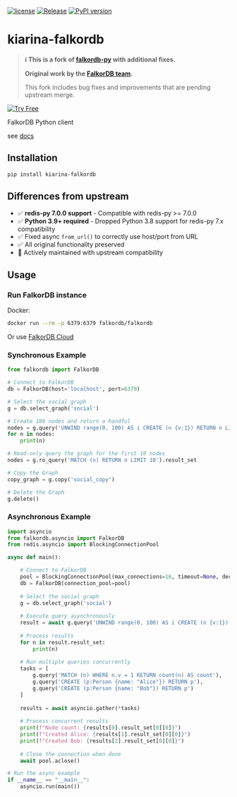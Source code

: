 [![license](https://img.shields.io/github/license/kiarina/falkordb-py.svg)](https://github.com/kiarina/falkordb-py)
[![Release](https://img.shields.io/github/release/kiarina/falkordb-py.svg)](https://github.com/kiarina/falkordb-py/releases/latest)
[![PyPI version](https://badge.fury.io/py/kiarina-falkordb.svg)](https://badge.fury.io/py/kiarina-falkordb)

# kiarina-falkordb

> **ℹ️ This is a fork of [falkordb-py](https://github.com/FalkorDB/falkordb-py) with additional fixes.**
>
> **Original work by the [FalkorDB team](https://github.com/FalkorDB/falkordb-py).**
>
> This fork includes bug fixes and improvements that are pending upstream merge.

[![Try Free](https://img.shields.io/badge/Try%20Free-FalkorDB%20Cloud-FF8101?labelColor=FDE900&style=for-the-badge&link=https://app.falkordb.cloud)](https://app.falkordb.cloud)

FalkorDB Python client

see [docs](http://falkordb-py.readthedocs.io/)

## Installation
```sh
pip install kiarina-falkordb
```

## Differences from upstream

- ✅ **redis-py 7.0.0 support** - Compatible with redis-py >= 7.0.0
- ✅ **Python 3.9+ required** - Dropped Python 3.8 support for redis-py 7.x compatibility
- ✅ Fixed async `from_url()` to correctly use host/port from URL
- ✅ All original functionality preserved
- 🔄 Actively maintained with upstream compatibility

## Usage

### Run FalkorDB instance
Docker:
```sh
docker run --rm -p 6379:6379 falkordb/falkordb
```
Or use [FalkorDB Cloud](https://app.falkordb.cloud)

### Synchronous Example 

```python
from falkordb import FalkorDB

# Connect to FalkorDB
db = FalkorDB(host='localhost', port=6379)

# Select the social graph
g = db.select_graph('social')

# Create 100 nodes and return a handful
nodes = g.query('UNWIND range(0, 100) AS i CREATE (n {v:1}) RETURN n LIMIT 10').result_set
for n in nodes:
    print(n)

# Read-only query the graph for the first 10 nodes
nodes = g.ro_query('MATCH (n) RETURN n LIMIT 10').result_set

# Copy the Graph
copy_graph = g.copy('social_copy')

# Delete the Graph
g.delete()
```

### Asynchronous Example

```python
import asyncio
from falkordb.asyncio import FalkorDB
from redis.asyncio import BlockingConnectionPool

async def main():

    # Connect to FalkorDB
    pool = BlockingConnectionPool(max_connections=16, timeout=None, decode_responses=True)
    db = FalkorDB(connection_pool=pool)
    
    # Select the social graph
    g = db.select_graph('social')
    
    # Execute query asynchronously
    result = await g.query('UNWIND range(0, 100) AS i CREATE (n {v:1}) RETURN n LIMIT 10')
    
    # Process results
    for n in result.result_set:
        print(n)
    
    # Run multiple queries concurrently
    tasks = [
        g.query('MATCH (n) WHERE n.v = 1 RETURN count(n) AS count'),
        g.query('CREATE (p:Person {name: "Alice"}) RETURN p'),
        g.query('CREATE (p:Person {name: "Bob"}) RETURN p')
    ]
    
    results = await asyncio.gather(*tasks)
    
    # Process concurrent results
    print(f"Node count: {results[0].result_set[0][0]}")
    print(f"Created Alice: {results[1].result_set[0][0]}")
    print(f"Created Bob: {results[2].result_set[0][0]}")
    
    # Close the connection when done
    await pool.aclose()

# Run the async example
if __name__ == "__main__":
    asyncio.run(main())
```
